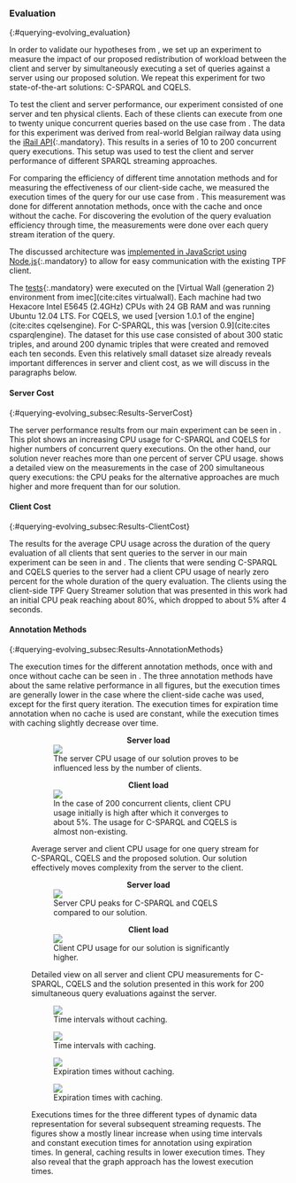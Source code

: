 ### Evaluation
{:#querying-evolving_evaluation}

In order to validate our hypotheses from [](#querying-evolving_problem-statement), we set up an experiment to measure the
impact of our proposed redistribution of workload between the client and server by simultaneously executing
a set of queries against a server using our proposed solution.
We repeat this experiment for two
state-of-the-art solutions: C-SPARQL and CQELS.

To test the client and server performance, our experiment consisted of one server and ten physical clients.
Each of these clients can execute from one to twenty unique concurrent queries
based on the use case from [](#querying-evolving_use-case).
The data for this experiment was derived from real-world Belgian railway data
using the [iRail API](https://hello.irail.be/api/1-0/){:.mandatory}.
This results in a series of 10 to 200 concurrent query executions.
This setup was used to test the client and server performance of different SPARQL streaming approaches.

For comparing the efficiency of different time annotation methods
and for measuring the effectiveness of our client-side cache,
we measured the execution times of the query for our use case from [](#querying-evolving_use-case).
This measurement was done for different annotation methods, once with the cache and once without the cache.
For discovering the evolution of the query evaluation efficiency through time,
the measurements were done over each query stream iteration of the query.

The discussed architecture was [implemented in JavaScript using Node.js](https://github.com/LinkedDataFragments/QueryStreamer.js/tree/eswc2016){:.mandatory} to
allow for easy communication with the existing TPF client.

The [tests](https://github.com/rubensworks/TPFStreamingQueryExecutor-experiments/){:.mandatory} were executed on the
[Virtual Wall (generation 2) environment from imec](cite:cites virtualwall).
Each machine had two Hexacore Intel E5645 (2.4GHz) CPUs with 24 GB RAM and was running Ubuntu 12.04 LTS.
For CQELS, we used [version 1.0.1 of the engine](cite:cites cqelsengine). For C-SPARQL, this was [version 0.9](cite:cites csparqlengine).
The dataset for this use case consisted of about 300 static triples, and around
200 dynamic triples that were created and removed each ten seconds.
Even this relatively small dataset size already reveals important differences
in server and client cost, as we will discuss in the paragraphs below.

#### Server Cost
{:#querying-evolving_subsec:Results-ServerCost}
    
The server performance results from our main experiment can be seen in [](#querying-evolving_fig:res:scalability-server).
This plot shows an increasing CPU usage for C-SPARQL and CQELS for higher numbers of concurrent query executions.
On the other hand, our solution never reaches more than one percent of server CPU usage.
[](#querying-evolving_fig:res:scalability-server-200) shows a detailed view on the measurements in the case of 200 simultaneous
query executions: the CPU peaks for the alternative approaches are much higher and more frequent than for our solution.

#### Client Cost
{:#querying-evolving_subsec:Results-ClientCost}
    
The results for the average CPU usage across the duration of the query evaluation
of all clients that sent queries to the server in our main experiment can be seen
in [](#querying-evolving_fig:res:scalability-client) and [](#querying-evolving_fig:res:scalability-client-all).
The clients that were sending C-SPARQL and CQELS queries to the server had a client
CPU usage of nearly zero percent for the whole duration of the query evaluation.
The clients using the client-side TPF Query Streamer solution that was presented in this work
had an initial CPU peak reaching about 80%, which dropped to about
5% after 4 seconds.

#### Annotation Methods
{:#querying-evolving_subsec:Results-AnnotationMethods}
    
The execution times for the different annotation methods, once with and once without cache can be seen in [](#querying-evolving_fig:res:overview).
The three annotation methods have about the same relative performance in all figures, but the execution
times are generally lower in the case where the client-side cache was used, except for the first
query iteration.
The execution times for expiration time annotation when no cache is used are constant,
while the execution times with caching slightly decrease over time.

<figure id="querying-evolving_fig:res:scalability">

<figure id="querying-evolving_fig:res:scalability-server" class="subfigure">
<center><strong>Server load</strong></center>
<img src="querying-evolving/img/scalability.png">
<figcaption markdown="block">
The server&nbsp;CPU usage of our solution proves to be influenced less by the number of clients.
</figcaption>
</figure>

<figure id="querying-evolving_fig:res:scalability-client" class="subfigure">
<center><strong>Client load</strong></center>
<img src="querying-evolving/img/scalability-client.png">
<figcaption markdown="block">
In the case of 200&nbsp;concurrent clients,
client CPU usage initially is high after which it converges to about 5%.
The usage for C-SPARQL and CQELS is almost non-existing.
</figcaption>
</figure>

<figcaption markdown="block">
Average server and client CPU usage for one query stream for C-SPARQL, CQELS and the proposed solution.
Our solution effectively moves complexity from the server to the client.
</figcaption>
</figure>

<figure id="querying-evolving_fig:res:boxplots">

<figure id="querying-evolving_fig:res:scalability-server-200" class="subfigure">
<center><strong>Server load</strong></center>
<img src="querying-evolving/img/scalabilityBoxplot-200.png">
<figcaption markdown="block">
Server CPU peaks for C-SPARQL and CQELS compared to our solution.
</figcaption>
</figure>

<figure id="querying-evolving_fig:res:scalability-client-all" class="subfigure">
<center><strong>Client load</strong></center>
<img src="querying-evolving/img/clientScalabilityBoxplot.png">
<figcaption markdown="block">
Client CPU usage for our solution is significantly higher.
</figcaption>
</figure>

<figcaption markdown="block">
Detailed view on all server and client CPU measurements for C-SPARQL, CQELS and the solution presented in this work for 200 simultaneous query evaluations against the server.
</figcaption>
</figure>

<figure id="querying-evolving_fig:res:overview">

<figure id="querying-evolving_fig:res:ItCf" class="subfigure">
<img src="querying-evolving/img/interval-true_caching-false.png">
<figcaption markdown="block">
Time intervals without caching.
</figcaption>
</figure>

<figure id="querying-evolving_fig:res:ItCt" class="subfigure">
<img src="querying-evolving/img/interval-true_caching-true.png">
<figcaption markdown="block">
Time intervals with caching.
</figcaption>
</figure>

<figure id="querying-evolving_fig:res:IfCf" class="subfigure">
<img src="querying-evolving/img/interval-false_caching-false.png">
<figcaption markdown="block">
Expiration times without caching.
</figcaption>
</figure>

<figure id="querying-evolving_fig:res:IfCt" class="subfigure">
<img src="querying-evolving/img/interval-false_caching-true.png">
<figcaption markdown="block">
Expiration times with caching.
</figcaption>
</figure>

<figcaption markdown="block">
Executions times for the three different types of dynamic data representation for several subsequent streaming requests.
The figures show a mostly linear increase when using time intervals and constant execution times for annotation using expiration times.
In general, caching results in lower execution times.
They also reveal that the graph approach has the lowest execution times.
</figcaption>
</figure>
